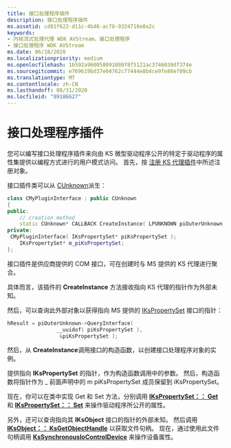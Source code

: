 ```yaml
---
title: 接口处理程序插件
description: 接口处理程序插件
ms.assetid: cd81f622-d11c-4b40-ac78-9324716e0a2c
keywords:
- 内核流式处理代理 WDK AVStream，接口处理程序
- 接口处理程序 WDK AVStream
ms.date: 06/18/2020
ms.localizationpriority: medium
ms.openlocfilehash: 1b592a96005809188078f5121ac3746030df374e
ms.sourcegitcommit: e769619bd37e04762c77444e8b4ce9fe86ef09cb
ms.translationtype: MT
ms.contentlocale: zh-CN
ms.lasthandoff: 08/31/2020
ms.locfileid: "89186627"
---
```

# <a name="interface-handler-plug-in"></a>接口处理程序插件

您可以编写接口处理程序插件来向由 KS 微型驱动程序公开的特定于驱动程序的属性集提供以编程方式进行的用户模式访问。 首先，按 [注册 KS 代理插件](registering-ks-proxy-plug-ins.md)中所述注册对象。

接口插件类可以从 [CUnknown](/previous-versions//ms783086(v=vs.85))派生：

```cpp
class CMyPluginInterface : public CUnknown
{
public:
    // creation method
    static CUnknown* CALLBACK CreateInstance( LPUNKNOWN piOuterUnknown, HRESULT* phResult );
private:
 CMyPluginInterface( IKsPropertySet* piKsPropertySet );
    IKsPropertySet* m_piKsPropertySet;
};
```

接口插件是供应商提供的 COM 接口，可在创建时与 MS 提供的 KS 代理进行聚合。

具体而言，该插件的 **CreateInstance** 方法接收指向 KS 代理的指针作为外部未知。

然后，可以查询此外部对象以获得指向 MS 提供的 [IKsPropertySet](/windows-hardware/drivers/ddi/dsound/nn-dsound-ikspropertyset) 接口的指针：

```cpp
hResult = piOuterUnknown->QueryInterface(
                __uuidof( piKsPropertySet ),
                 &piKsPropertySet );
```

然后，从 **CreateInstance**调用接口的构造函数，以创建接口处理程序对象的实例。

提供指向 **IKsPropertySet** 的指针，作为构造函数调用中的参数。 然后，构造函数将指针作为 \_ 前面声明中的 m piKsPropertySet 成员保留到 iKsPropertySet。

现在，你可以在类中实现 Get 和 Set 方法，分别调用 [**IKsPropertySet：： Get**](/windows-hardware/drivers/ddi/ksproxy/nf-ksproxy-ikspropertyset-get) 和 [**IKsPropertySet：： Set**](/windows-hardware/drivers/ddi/dsound/nf-dsound-ikspropertyset-set) 来操作驱动程序所公开的属性。

另外，还可以查询指向其 **IKsObject** 接口的指针的外部未知。 然后调用 [**IKsObject：： KsGetObjectHandle**](/windows-hardware/drivers/ddi/ksproxy/nf-ksproxy-iksobject-ksgetobjecthandle) 以获取文件句柄。 现在，通过使用此文件句柄调用 [**KsSynchronousIoControlDevice**](/windows-hardware/drivers/ddi/ks/nf-ks-kssynchronousiocontroldevice) 来操作设备属性。